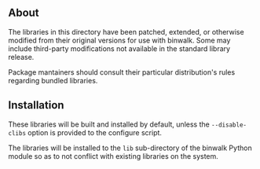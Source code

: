 About
-----

The libraries in this directory have been patched, extended, or otherwise modified from their original versions for use with binwalk.
Some may include third-party modifications not available in the standard library release.

Package mantainers should consult their particular distribution's rules regarding bundled libraries.

Installation
------------

These libraries will be built and installed by default, unless the `--disable-clibs` option is provided to the configure script.

The libraries will be installed to the `lib` sub-directory of the binwalk Python module so as to not conflict with existing libraries on the system.
